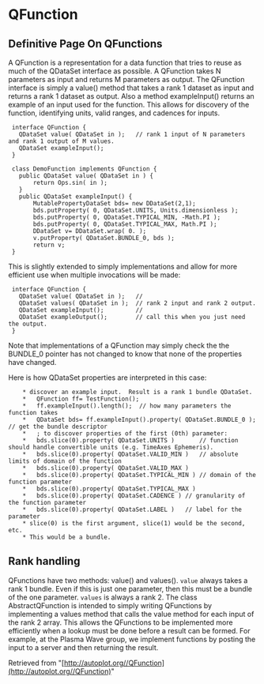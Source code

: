 # QFunction

## Definitive Page On QFunctions

A QFunction is a representation for a data function that tries to reuse as much of the QDataSet interface as possible. A QFunction takes N parameters as input and returns M parameters as output. The QFunction interface is simply a value\(\) method that takes a rank 1 dataset as input and returns a rank 1 dataset as output. Also a method exampleInput\(\) returns an example of an input used for the function. This allows for discovery of the function, identifying units, valid ranges, and cadences for inputs.

```text
 interface QFunction {
   QDataSet value( QDataSet in );   // rank 1 input of N parameters and rank 1 output of M values.
   QDataSet exampleInput();
 }
```

```text
 class DemoFunction implements QFunction {
   public QDataSet value( QDataSet in ) {
       return Ops.sin( in );
   }
   public QDataSet exampleInput() {
       MutablePropertyDataSet bds= new DDataSet(2,1);
       bds.putProperty( 0, QDataSet.UNITS, Units.dimensionless );
       bds.putProperty( 0, QDataSet.TYPICAL_MIN, -Math.PI );
       bds.putProperty( 0, QDataSet.TYPICAL_MAX, Math.PI );
       DDataSet v= DDataSet.wrap( 0. );
       v.putProperty( QDataSet.BUNDLE_0, bds );        
       return v;
 }
```

This is slightly extended to simply implementations and allow for more efficient use when multiple invocations will be made:

```text
 interface QFunction {
   QDataSet value( QDataSet in );   //
   QDataSet values( QDataSet in );  // rank 2 input and rank 2 output.
   QDataSet exampleInput();         // 
   QDataSet exampleOutput();        // call this when you just need the output.
 }
```

Note that implementations of a QFunction may simply check the the BUNDLE\_0 pointer has not changed to know that none of the properties have changed.

Here is how QDataSet properties are interpreted in this case:

```text
    * discover an example input.  Result is a rank 1 bundle QDataSet.
    *   QFunction ff= TestFunction();
    *   ff.exampleInput().length();  // how many parameters the function takes
    *   QDataSet bds= ff.exampleInput().property( QDataSet.BUNDLE_0 );  // get the bundle descriptor
    *   ; to discover properties of the first (0th) parameter:
    *   bds.slice(0).property( QDataSet.UNITS )       // function should handle convertible units (e.g. TimeAxes Ephemeris).
    *   bds.slice(0).property( QDataSet.VALID_MIN )   // absolute limits of domain of the function
    *   bds.slice(0).property( QDataSet.VALID_MAX )
    *   bds.slice(0).property( QDataSet.TYPICAL_MIN ) // domain of the function parameter
    *   bds.slice(0).property( QDataSet.TYPICAL_MAX )
    *   bds.slice(0).property( QDataSet.CADENCE ) // granularity of the function parameter
    *   bds.slice(0).property( QDataSet.LABEL )   // label for the parameter
    * slice(0) is the first argument, slice(1) would be the second, etc.
    * This would be a bundle.
```

## Rank handling

QFunctions have two methods: value\(\) and values\(\). `value` always takes a rank 1 bundle. Even if this is just one parameter, then this must be a bundle of the one parameter. `values` is always a rank 2. The class AbstractQFunction is intended to simply writing QFunctions by implementing a values method that calls the value method for each input of the rank 2 array. This allows the QFunctions to be implemented more efficiently when a lookup must be done before a result can be formed. For example, at the Plasma Wave group, we implement functions by posting the input to a server and then returning the result.

Retrieved from "[http://autoplot.org//QFunction](http://autoplot.org//QFunction)"



